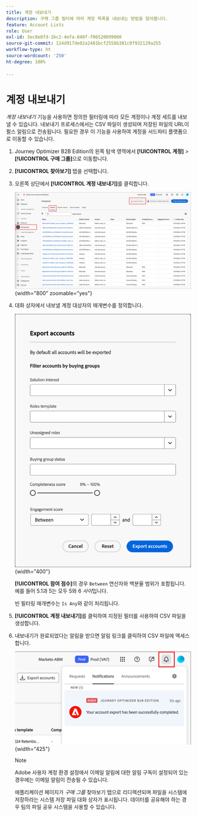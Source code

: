 ```yaml
---
title: 계정 내보내기
description: 구매 그룹 필터에 따라 계정 목록을 내보내는 방법을 알아봅니다.
feature: Account Lists
role: User
exl-id: 3ec8e8fd-1bc2-4efa-840f-f06520099060
source-git-commit: 124d917de02a2481bcf2558b381c0f932129a255
workflow-type: ht
source-wordcount: '250'
ht-degree: 100%

---
```


# 계정 내보내기

_계정 내보내기_ 기능을 사용하면 정의한 필터링에 따라 모든 계정이나 계정 세트를 내보낼 수 있습니다. 내보내기 프로세스에서는 CSV 파일이 생성되며 저장된 파일의 URL이 펄스 알림으로 전송됩니다. 필요한 경우 이 기능을 사용하여 계정을 서드파티 플랫폼으로 이동할 수 있습니다.

1. Journey Optimizer B2B Edition의 왼쪽 탐색 영역에서 **[!UICONTROL 계정]** > **[!UICONTROL 구매 그룹]**&#x200B;으로 이동합니다.

1. **[!UICONTROL 찾아보기]** 탭을 선택합니다.

1. 오른쪽 상단에서 **[!UICONTROL 계정 내보내기]**&#x200B;를 클릭합니다.

   ![계정 세부 정보 편집](./assets/export-accounts.png){width="800" zoomable="yes"}

1. 대화 상자에서 내보낼 계정 대상자의 매개변수를 정의합니다.

   ![계정 대상자 필터링 지정](./assets/export-accounts-dialog.png){width="400"}

   **[!UICONTROL 참여 점수]**&#x200B;의 경우 `Between` 연산자와 백분율 범위가 포함됩니다. 예를 들어 5.1과 5는 모두 5와 6 _사이_&#x200B;입니다.

   빈 필터링 매개변수는 `Is Any`와 같이 처리됩니다.

1. **[!UICONTROL 계정 내보내기]**&#x200B;를 클릭하여 지정된 필터를 사용하여 CSV 파일을 생성합니다.

1. 내보내기가 완료되었다는 알림을 받으면 알림 링크를 클릭하여 CSV 파일에 액세스합니다.

   ![알림을 클릭하여 내보낸 계정 목록 CSV 파일 다운로드](./assets/export-accounts-notification.png){width="425"}

   >[!NOTE]
   >
   >Adobe 사용자 계정 환경 설정에서 이메일 알림에 대한 알림 구독이 설정되어 있는 경우에는 이메일 알림이 전송될 수 있습니다.

   애플리케이션 페이지가 _구매 그룹_ 찾아보기 탭으로 리디렉션되며 파일을 시스템에 저장하라는 시스템 저장 파일 대화 상자가 표시됩니다. 데이터를 공유해야 하는 경우 팀의 파일 공유 시스템을 사용할 수 있습니다.
